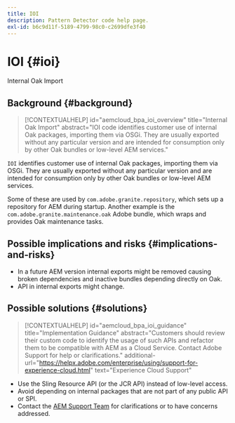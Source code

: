 ```yaml
---
title: IOI
description: Pattern Detector code help page.
exl-id: b6c9d11f-5189-4799-98c0-c2699dfe3f40
---
```

# IOI {#ioi}

Internal Oak Import

## Background {#background}

>[!CONTEXTUALHELP]
>id="aemcloud_bpa_ioi_overview"
>title="Internal Oak Import"
>abstract="IOI code identifies customer use of internal Oak packages, importing them via OSGi. They are usually exported without any particular version and are intended for consumption only by other Oak bundles or low-level AEM services."

`IOI` identifies customer use of internal Oak packages, importing them via OSGi. They are usually exported without any particular version and are intended for consumption only by other Oak bundles or low-level AEM services.

Some of these are used by `com.adobe.granite.repository`, which sets up a repository for AEM during startup. Another example is the `com.adobe.granite.maintenance.oak` Adobe bundle, which wraps and provides Oak maintenance tasks.

## Possible implications and risks {#implications-and-risks}

* In a future AEM version internal exports might be removed causing broken dependencies and inactive bundles depending directly on Oak.
* API in internal exports might change.

## Possible solutions {#solutions}

>[!CONTEXTUALHELP]
>id="aemcloud_bpa_ioi_guidance"
>title="Implementation Guidance"
>abstract="Customers should review their custom code to identify the usage of such APIs and refactor them to be compatible with AEM as a Cloud Service. Contact Adobe Support for help or clarifications."
>additional-url="https://helpx.adobe.com/enterprise/using/support-for-experience-cloud.html" text="Experience Cloud Support"

* Use the Sling Resource API (or the JCR API) instead of low-level access.
* Avoid depending on internal packages that are not part of any public API or SPI.
* Contact the [AEM Support Team](https://helpx.adobe.com/enterprise/using/support-for-experience-cloud.html) for clarifications or to have concerns addressed.
